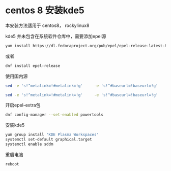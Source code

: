 # centos 8 安装kde5

本安装方法适用于 centos8， rockylinux8

kde5 并未包含在系统软件仓库中，需要添加epel源

```bash
yum install https://dl.fedoraproject.org/pub/epel/epel-release-latest-8.noarch.rpm
```

或者

```bash
dnf install epel-release
```

使用国内源

```bash
sed -e 's!^metalink=!#metalink=!g'     -e 's!^#baseurl=!baseurl=!g'     -e 's!//download\.fedoraproject\.org/pub!//mirrors.tuna.tsinghua.edu.cn!g'     -e 's!http://mirrors!https://mirrors!g'     -i /etc/yum.repos.d/epel.repo

sed -e 's!^metalink=!#metalink=!g'     -e 's!^#baseurl=!baseurl=!g'     -e 's!//download\.example/pub!//mirrors.tuna.tsinghua.edu.cn!g'     -e 's!http://mirrors!https://mirrors!g'     -i /etc/yum.repos.d/epel.repo
```

开启epel-extra包

```bash
dnf config-manager --set-enabled powertools
```

安装kde5

```bash
yum group install 'KDE Plasma Workspaces'
systemctl set-default graphical.target
systemctl enable sddm
```

重启电脑

```bash
reboot
```
